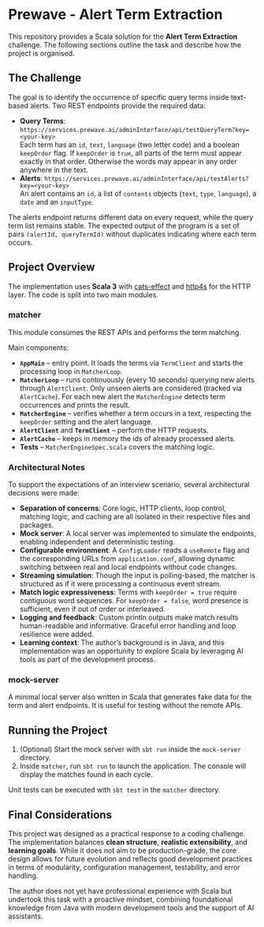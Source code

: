 # Prewave - Alert Term Extraction

This repository provides a Scala solution for the **Alert Term Extraction** challenge. The following sections outline the task and describe how the project is organised.

## The Challenge

The goal is to identify the occurrence of specific query terms inside text-based alerts. Two REST endpoints provide the required data:

- **Query Terms**: `https://services.prewave.ai/adminInterface/api/testQueryTerm?key=<your-key>`  
  Each term has an `id`, `text`, `language` (two letter code) and a boolean `keepOrder` flag. If `keepOrder` is `true`, all parts of the term must appear exactly in that order. Otherwise the words may appear in any order anywhere in the text.
- **Alerts**: `https://services.prewave.ai/adminInterface/api/testAlerts?key=<your-key>`  
  An alert contains an `id`, a list of `contents` objects (`text`, `type`, `language`), a `date` and an `inputType`.

The alerts endpoint returns different data on every request, while the query term list remains stable. The expected output of the program is a set of pairs `(alertId, queryTermId)` without duplicates indicating where each term occurs.

## Project Overview

The implementation uses **Scala 3** with [cats-effect](https://typelevel.org/cats-effect/) and [http4s](https://http4s.org/) for the HTTP layer. The code is split into two main modules.

### matcher

This module consumes the REST APIs and performs the term matching.

Main components:

- **`AppMain`** – entry point. It loads the terms via `TermClient` and starts the processing loop in `MatcherLoop`.
- **`MatcherLoop`** – runs continuously (every 10 seconds) querying new alerts through `AlertClient`. Only unseen alerts are considered (tracked via `AlertCache`). For each new alert the `MatcherEngine` detects term occurrences and prints the result.
- **`MatcherEngine`** – verifies whether a term occurs in a text, respecting the `keepOrder` setting and the alert language.
- **`AlertClient`** and **`TermClient`** – perform the HTTP requests.
- **`AlertCache`** – keeps in memory the ids of already processed alerts.
- **Tests** – `MatcherEngineSpec.scala` covers the matching logic.

### Architectural Notes

To support the expectations of an interview scenario, several architectural decisions were made:

- **Separation of concerns**: Core logic, HTTP clients, loop control, matching logic, and caching are all isolated in their respective files and packages.
- **Mock server**: A local server was implemented to simulate the endpoints, enabling independent and deterministic testing.
- **Configurable environment**: A `ConfigLoader` reads a `useRemote` flag and the corresponding URLs from `application.conf`, allowing dynamic switching between real and local endpoints without code changes.
- **Streaming simulation**: Though the input is polling-based, the matcher is structured as if it were processing a continuous event stream.
- **Match logic expressiveness**: Terms with `keepOrder = true` require contiguous word sequences. For `keepOrder = false`, word presence is sufficient, even if out of order or interleaved.
- **Logging and feedback**: Custom println outputs make match results human-readable and informative. Graceful error handling and loop resilience were added.
- **Learning context**: The author’s background is in Java, and this implementation was an opportunity to explore Scala by leveraging AI tools as part of the development process.

### mock-server

A minimal local server also written in Scala that generates fake data for the term and alert endpoints. It is useful for testing without the remote APIs.

## Running the Project

1. (Optional) Start the mock server with `sbt run` inside the `mock-server` directory.
2. Inside `matcher`, run `sbt run` to launch the application. The console will display the matches found in each cycle.

Unit tests can be executed with `sbt test` in the `matcher` directory.

## Final Considerations

This project was designed as a practical response to a coding challenge. The implementation balances **clean structure**, **realistic extensibility**, and **learning goals**. While it does not aim to be production-grade, the core design allows for future evolution and reflects good development practices in terms of modularity, configuration management, testability, and error handling.

The author does not yet have professional experience with Scala but undertook this task with a proactive mindset, combining foundational knowledge from Java with modern development tools and the support of AI assistants.
